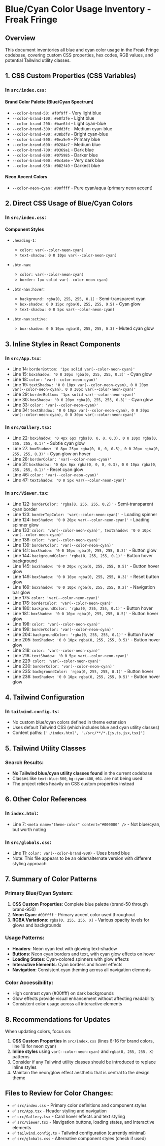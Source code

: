 # Blue/Cyan Color Usage Inventory - Freak Fringe

## Overview
This document inventories all blue and cyan color usage in the Freak Fringe codebase, covering custom CSS properties, hex codes, RGB values, and potential Tailwind utility classes.

## 1. CSS Custom Properties (CSS Variables)

### In `src/index.css`:

#### Brand Color Palette (Blue/Cyan Spectrum)
- `--color-brand-50: #f0f9ff` - Very light blue
- `--color-brand-100: #e0f2fe` - Light blue
- `--color-brand-200: #bae6fd` - Light cyan-blue
- `--color-brand-300: #7dd3fc` - Medium cyan-blue
- `--color-brand-400: #38bdf8` - Bright cyan-blue
- `--color-brand-500: #0ea5e9` - Primary blue
- `--color-brand-600: #0284c7` - Medium blue
- `--color-brand-700: #0369a1` - Dark blue
- `--color-brand-800: #075985` - Darker blue
- `--color-brand-900: #0c4a6e` - Very dark blue
- `--color-brand-950: #082f49` - Darkest blue

#### Neon Accent Colors
- `--color-neon-cyan: #00ffff` - Pure cyan/aqua (primary neon accent)

## 2. Direct CSS Usage of Blue/Cyan Colors

### In `src/index.css`:

#### Component Styles
- `.heading-1`:
  - `color: var(--color-neon-cyan)`
  - `text-shadow: 0 0 10px var(--color-neon-cyan)`

- `.btn-nav`:
  - `color: var(--color-neon-cyan)`
  - `border: 1px solid var(--color-neon-cyan)`

- `.btn-nav:hover`:
  - `background: rgba(0, 255, 255, 0.1)` - Semi-transparent cyan
  - `box-shadow: 0 0 15px rgba(0, 255, 255, 0.5)` - Cyan glow
  - `text-shadow: 0 0 5px var(--color-neon-cyan)`

- `.btn-nav:active`:
  - `box-shadow: 0 0 10px rgba(0, 255, 255, 0.3)` - Muted cyan glow

## 3. Inline Styles in React Components

### In `src/App.tsx`:
- Line 14: `borderBottom: '1px solid var(--color-neon-cyan)'`
- Line 15: `boxShadow: '0 0 20px rgba(0, 255, 255, 0.3)'` - Cyan glow
- Line 18: `color: 'var(--color-neon-cyan)'`
- Line 19: `textShadow: '0 0 10px var(--color-neon-cyan), 0 0 20px var(--color-neon-cyan), 0 0 30px var(--color-neon-cyan)'`
- Line 29: `borderBottom: '1px solid var(--color-neon-cyan)'`
- Line 30: `boxShadow: '0 0 20px rgba(0, 255, 255, 0.3)'` - Cyan glow
- Line 33: `color: 'var(--color-neon-cyan)'`
- Line 34: `textShadow: '0 0 10px var(--color-neon-cyan), 0 0 20px var(--color-neon-cyan), 0 0 30px var(--color-neon-cyan)'`

### In `src/Gallery.tsx`:
- Line 22: `boxShadow: '0 4px 6px rgba(0, 0, 0, 0.3), 0 0 10px rgba(0, 255, 255, 0.1)'` - Subtle cyan glow
- Line 27: `boxShadow: '0 8px 25px rgba(0, 0, 0, 0.5), 0 0 20px rgba(0, 255, 255, 0.3)'` - Cyan glow on hover
- Line 28: `borderColor: 'var(--color-neon-cyan)'`
- Line 31: `boxShadow: '0 4px 6px rgba(0, 0, 0, 0.3), 0 0 10px rgba(0, 255, 255, 0.1)'` - Reset cyan glow
- Line 46: `color: 'var(--color-neon-cyan)'`
- Line 47: `textShadow: '0 0 5px var(--color-neon-cyan)'`

### In `src/Viewer.tsx`:
- Line 122: `borderColor: 'rgba(0, 255, 255, 0.2)'` - Semi-transparent cyan border
- Line 123: `borderTopColor: 'var(--color-neon-cyan)'` - Loading spinner
- Line 124: `boxShadow: '0 0 20px var(--color-neon-cyan)'` - Loading spinner glow
- Line 133: `color: 'var(--color-neon-cyan)', textShadow: '0 0 10px var(--color-neon-cyan)'`
- Line 138: `color: 'var(--color-neon-cyan)'`
- Line 139: `borderColor: 'var(--color-neon-cyan)'`
- Line 141: `boxShadow: '0 0 10px rgba(0, 255, 255, 0.3)'` - Button glow
- Line 144: `backgroundColor: 'rgba(0, 255, 255, 0.1)'` - Button hover background
- Line 145: `boxShadow: '0 0 20px rgba(0, 255, 255, 0.5)'` - Button hover glow
- Line 149: `boxShadow: '0 0 10px rgba(0, 255, 255, 0.3)'` - Reset button glow
- Line 169: `boxShadow: '0 0 10px rgba(0, 255, 255, 0.2)'` - Navigation bar glow
- Line 175: `color: 'var(--color-neon-cyan)'`
- Line 176: `borderColor: 'var(--color-neon-cyan)'`
- Line 180: `backgroundColor: 'rgba(0, 255, 255, 0.1)'` - Button hover
- Line 181: `boxShadow: '0 0 10px rgba(0, 255, 255, 0.5)'` - Button hover glow
- Line 198: `color: 'var(--color-neon-cyan)'`
- Line 199: `borderColor: 'var(--color-neon-cyan)'`
- Line 204: `backgroundColor: 'rgba(0, 255, 255, 0.1)'` - Button hover
- Line 205: `boxShadow: '0 0 10px rgba(0, 255, 255, 0.5)'` - Button hover glow
- Line 218: `color: 'var(--color-neon-cyan)'`
- Line 219: `textShadow: '0 0 5px var(--color-neon-cyan)'`
- Line 229: `color: 'var(--color-neon-cyan)'`
- Line 230: `borderColor: 'var(--color-neon-cyan)'`
- Line 235: `backgroundColor: 'rgba(0, 255, 255, 0.1)'` - Button hover
- Line 236: `boxShadow: '0 0 10px rgba(0, 255, 255, 0.5)'` - Button hover glow

## 4. Tailwind Configuration

### In `tailwind.config.ts`:
- No custom blue/cyan colors defined in theme extension
- Uses default Tailwind CSS (which includes blue and cyan utility classes)
- Content paths: `['./index.html', './src/**/*.{js,ts,jsx,tsx}']`

## 5. Tailwind Utility Classes

### Search Results:
- **No Tailwind blue/cyan utility classes found** in the current codebase
- Classes like `text-blue-500`, `bg-cyan-400`, etc. are not being used
- The project relies heavily on CSS custom properties instead

## 6. Other Color References

### In `index.html`:
- Line 7: `<meta name="theme-color" content="#000000" />` - Not blue/cyan, but worth noting

### In `src/globals.css`:
- Line 11: `color: var(--color-brand-900)` - Uses brand blue
- Note: This file appears to be an older/alternate version with different styling approach

## 7. Summary of Color Patterns

### Primary Blue/Cyan System:
1. **CSS Custom Properties**: Complete blue palette (brand-50 through brand-950)
2. **Neon Cyan**: `#00ffff` - Primary accent color used throughout
3. **RGBA Variations**: `rgba(0, 255, 255, X)` - Various opacity levels for glows and backgrounds

### Usage Patterns:
- **Headers**: Neon cyan text with glowing text-shadow
- **Buttons**: Neon cyan borders and text, with cyan glow effects on hover
- **Loading States**: Cyan-colored spinners with glow effects
- **Interactive Elements**: Cyan borders and hover effects
- **Navigation**: Consistent cyan theming across all navigation elements

### Color Accessibility:
- High contrast cyan (#00ffff) on dark backgrounds
- Glow effects provide visual enhancement without affecting readability
- Consistent color usage across all interactive elements

## 8. Recommendations for Updates

When updating colors, focus on:
1. **CSS Custom Properties** in `src/index.css` (lines 6-16 for brand colors, line 19 for neon cyan)
2. **Inline styles** using `var(--color-neon-cyan)` and `rgba(0, 255, 255, X)` patterns
3. Consider if any Tailwind utility classes should be introduced to replace inline styles
4. Maintain the neon/glow effect aesthetic that is central to the design theme

## Files to Review for Color Changes:
- ✅ `src/index.css` - Primary color definitions and component styles
- ✅ `src/App.tsx` - Header styling and navigation
- ✅ `src/Gallery.tsx` - Card hover effects and text styling  
- ✅ `src/Viewer.tsx` - Navigation buttons, loading states, and interactive elements
- ✅ `tailwind.config.ts` - Tailwind configuration (currently minimal)
- ✅ `src/globals.css` - Alternative component styles (check if used)
